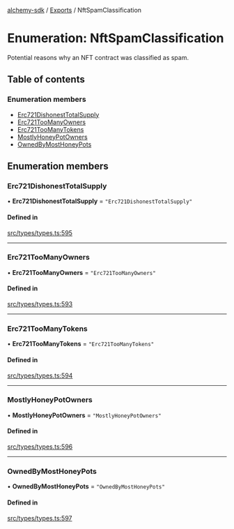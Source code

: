 [alchemy-sdk](../README.md) / [Exports](../modules.md) / NftSpamClassification

# Enumeration: NftSpamClassification

Potential reasons why an NFT contract was classified as spam.

## Table of contents

### Enumeration members

- [Erc721DishonestTotalSupply](NftSpamClassification.md#erc721dishonesttotalsupply)
- [Erc721TooManyOwners](NftSpamClassification.md#erc721toomanyowners)
- [Erc721TooManyTokens](NftSpamClassification.md#erc721toomanytokens)
- [MostlyHoneyPotOwners](NftSpamClassification.md#mostlyhoneypotowners)
- [OwnedByMostHoneyPots](NftSpamClassification.md#ownedbymosthoneypots)

## Enumeration members

### Erc721DishonestTotalSupply

• **Erc721DishonestTotalSupply** = `"Erc721DishonestTotalSupply"`

#### Defined in

[src/types/types.ts:595](https://github.com/alchemyplatform/alchemy-sdk-js/blob/432c999/src/types/types.ts#L595)

___

### Erc721TooManyOwners

• **Erc721TooManyOwners** = `"Erc721TooManyOwners"`

#### Defined in

[src/types/types.ts:593](https://github.com/alchemyplatform/alchemy-sdk-js/blob/432c999/src/types/types.ts#L593)

___

### Erc721TooManyTokens

• **Erc721TooManyTokens** = `"Erc721TooManyTokens"`

#### Defined in

[src/types/types.ts:594](https://github.com/alchemyplatform/alchemy-sdk-js/blob/432c999/src/types/types.ts#L594)

___

### MostlyHoneyPotOwners

• **MostlyHoneyPotOwners** = `"MostlyHoneyPotOwners"`

#### Defined in

[src/types/types.ts:596](https://github.com/alchemyplatform/alchemy-sdk-js/blob/432c999/src/types/types.ts#L596)

___

### OwnedByMostHoneyPots

• **OwnedByMostHoneyPots** = `"OwnedByMostHoneyPots"`

#### Defined in

[src/types/types.ts:597](https://github.com/alchemyplatform/alchemy-sdk-js/blob/432c999/src/types/types.ts#L597)
